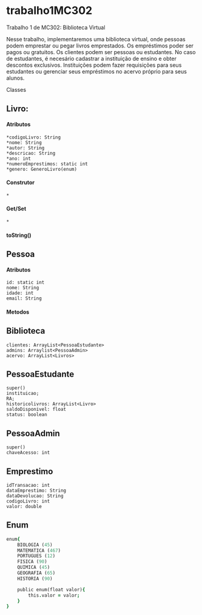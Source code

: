 # trabalho1MC302

Trabalho 1 de MC302: Biblioteca Virtual

Nesse trabalho, implementaremos uma biblioteca virtual, onde pessoas podem emprestar ou pegar livros emprestados. Os empréstimos poder ser pagos ou gratuitos. Os clientes podem ser pessoas ou estudantes. No caso de estudantes, é necesário cadastrar a instituição de ensino e obter descontos exclusivos. Instituições podem fazer requisições para seus estudantes ou gerenciar seus empréstimos no acervo próprio para seus alunos.

Classes

## Livro:
#### Atributos
	*codigoLivro: String
	*nome: String
	*autor: String
	*descricao: String
	*ano: int
	*numeroEmprestimos: static int
	*genero: GeneroLivro(enum)

#### Construtor
	*
#### Get/Set
	*
#### toString()
	
	 

## Pessoa
#### Atributos
	id: static int
	nome: String
	idade: int
	email: String
#### Metodos

## Biblioteca
	clientes: ArrayList<PessoaEstudante>
	admins: Arraylist<PessoaAdmin>
	acervo: ArrayList<Livros>

## PessoaEstudante
	super()
	instituicao;
	RA;
	historicolivros: ArrayList<Livro>
	saldoDisponivel: float
	status: boolean

## PessoaAdmin
	super()
	chaveAcesso: int

## Emprestimo
	idTransacao: int 
	dataEmprestimo: String
	dataDevolucao: String
	codigoLivro: int
	valor: double

## Enum

```j
enum{
	BIOLOGIA (45)
	MATEMATICA (467)
	PORTUGUES (12)
	FISICA (90)
	QUIMICA (45)
	GEOGRAFIA (65)
	HISTORIA (90)

	public enum(float valor){
		this.valor = valor;
	}
}
```